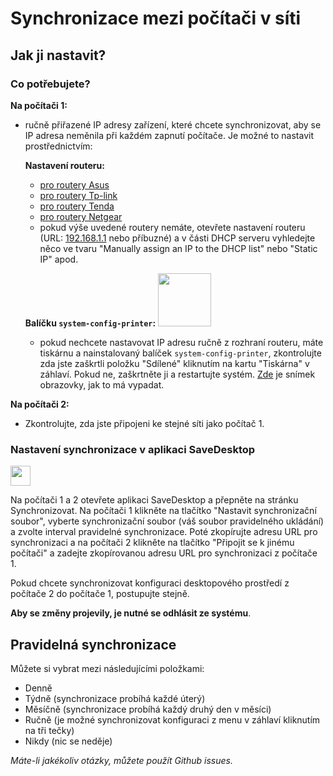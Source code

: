 # Synchronizace mezi počítači v síti
## Jak ji nastavit?
### Co potřebujete?

**Na počítači 1:**
- ručně přiřazené IP adresy zařízení, které chcete synchronizovat, aby se IP adresa neměnila při každém zapnutí počítače. Je možné to nastavit prostřednictvím:

  **Nastavení routeru:**
  - [pro routery Asus](https://www.asus.com/support/FAQ/1000906/)
  - [pro routery Tp-link](https://www.tp-link.com/us/support/faq/170/)
  - [pro routery Tenda](https://www.tendacn.com/faq/3264.html)
  - [pro routery Netgear](https://kb.netgear.com/25722/How-do-I-reserve-an-IP-address-on-my-NETGEAR-router)
  - pokud výše uvedené routery nemáte, otevřete nastavení routeru (URL: [192.168.1.1](http://192.168.1.1) nebo příbuzné) a v části DHCP serveru vyhledejte něco ve tvaru "Manually assign an IP to the DHCP list" nebo "Static IP" apod.
  
  **Balíčku `system-config-printer`:** <img src="https://github.com/vikdevelop/SaveDesktop/assets/83600218/ff4e742d-07e2-453f-8ace-b51b4f52d1dd" width="85">
  - pokud nechcete nastavovat IP adresu ručně z rozhraní routeru, máte tiskárnu a nainstalovaný balíček `system-config-printer`, zkontrolujte zda jste zaškrtli položku "Sdílené" kliknutím na kartu "Tiskárna" v záhlaví. Pokud ne, zaškrtněte ji a restartujte systém. [Zde](https://github-production-user-asset-6210df.s3.amazonaws.com/83600218/272054218-ff17c19b-98f5-41fe-8f34-40de275f0da4.png) je snímek obrazovky, jak to má vypadat.

**Na počítači 2:**
- Zkontrolujte, zda jste připojeni ke stejné síti jako počítač 1.

### Nastavení synchronizace v aplikaci SaveDesktop
<a href="https://www.youtube.com/watch?v=QccFR06oyXk"><img src="https://github.com/vikdevelop/SaveDesktop/assets/83600218/a4f8da24-7183-49e1-9a58-82092a42f124" height="32"></a>

Na počítači 1 a 2 otevřete aplikaci SaveDesktop a přepněte na stránku Synchronizovat. Na počítači 1 klikněte na tlačítko "Nastavit synchronizační soubor", vyberte synchronizační soubor (váš soubor pravidelného ukládání) a zvolte interval pravidelné synchronizace. Poté zkopírujte adresu URL pro synchronizaci a na počítači 2 klikněte na tlačítko "Připojit se k jinému počítači" a zadejte zkopírovanou adresu URL pro synchronizaci z počítače 1.

Pokud chcete synchronizovat konfiguraci desktopového prostředí z počítače 2 do počítače 1, postupujte stejně.

**Aby se změny projevily, je nutné se odhlásit ze systému**.

## Pravidelná synchronizace
Můžete si vybrat mezi následujícími položkami:
- Denně
- Týdně (synchronizace probíhá každé úterý)
- Měsíčně (synchronizace probíhá každý druhý den v měsíci)
- Ručně (je možné synchronizovat konfiguraci z menu v záhlaví kliknutím na tři tečky)
- Nikdy (nic se neděje)

_Máte-li jakékoliv otázky, můžete použít Github issues._
